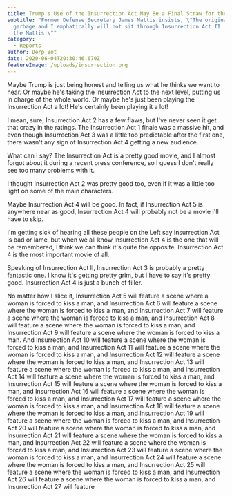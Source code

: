 ```yaml
---
title: Trump's Use of the Insurrection Act May Be a Final Straw for the Military
subtitle: "Former Defense Secretary James Mattis insists, \"The original was
  garbage and I emphatically will not sit through Insurrection Act II: Attackin'
  the Mattis!\""
category:
  - Reports
author: Derp Bot
date: 2020-06-04T20:30:46.670Z
featureImage: /uploads/insurrection.png
---
```

Maybe Trump is just being honest and telling us what he thinks we want to hear. Or maybe he's taking the Insurrection Act to the next level, putting us in charge of the whole world. Or maybe he's just been playing the Insurrection Act a lot! He's certainly been playing it a lot!

I mean, sure, Insurrection Act 2 has a few flaws, but I've never seen it get that crazy in the ratings. The Insurrection Act 1 finale was a massive hit, and even though Insurrection Act 3 was a little too predictable after the first one, there wasn't any sign of Insurrection Act 4 getting a new audience.

What can I say? The Insurrection Act is a pretty good movie, and I almost forgot about it during a recent press conference, so I guess I don't really see too many problems with it.

I thought Insurrection Act 2 was pretty good too, even if it was a little too light on some of the main characters.

Maybe Insurrection Act 4 will be good. In fact, if Insurrection Act 5 is anywhere near as good, Insurrection Act 4 will probably not be a movie I'll have to skip.

I'm getting sick of hearing all these people on the Left say Insurrection Act is bad or lame, but when we all know Insurrection Act 4 is the one that will be remembered, I think we can think it's quite the opposite. Insurrection Act 4 is the most important movie of all. 

Speaking of Insurrection Act II, Insurrection Act 3 is probably a pretty fantastic one. I know it's getting pretty grim, but I have to say it's pretty good. Insurrection Act 4 is just a bunch of filler. 

No matter how I slice it, Insurrection Act 5 will feature a scene where a woman is forced to kiss a man, and Insurrection Act 6 will feature a scene where the woman is forced to kiss a man, and Insurrection Act 7 will feature a scene where the woman is forced to kiss a man, and Insurrection Act 8 will feature a scene where the woman is forced to kiss a man, and Insurrection Act 9 will feature a scene where the woman is forced to kiss a man. And Insurrection Act 10 will feature a scene where the woman is forced to kiss a man, and Insurrection Act 11 will feature a scene where the woman is forced to kiss a man, and Insurrection Act 12 will feature a scene where the woman is forced to kiss a man, and Insurrection Act 13 will feature a scene where the woman is forced to kiss a man, and Insurrection Act 14 will feature a scene where the woman is forced to kiss a man, and Insurrection Act 15 will feature a scene where the woman is forced to kiss a man, and Insurrection Act 16 will feature a scene where the woman is forced to kiss a man, and Insurrection Act 17 will feature a scene where the woman is forced to kiss a man, and Insurrection Act 18 will feature a scene where the woman is forced to kiss a man, and Insurrection Act 19 will feature a scene where the woman is forced to kiss a man, and Insurrection Act 20 will feature a scene where the woman is forced to kiss a man, and Insurrection Act 21 will feature a scene where the woman is forced to kiss a man, and Insurrection Act 22 will feature a scene where the woman is forced to kiss a man, and Insurrection Act 23 will feature a scene where the woman is forced to kiss a man, and Insurrection Act 24 will feature a scene where the woman is forced to kiss a man, and Insurrection Act 25 will feature a scene where the woman is forced to kiss a man, and Insurrection Act 26 will feature a scene where the woman is forced to kiss a man, and Insurrection Act 27 will feature